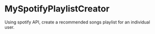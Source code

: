 # MySpotifyPlaylistCreator
Using spotify API, create a recommended songs playlist for an individual user. 
